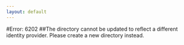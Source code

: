```yaml
---
layout: default
---
```


#Error: 6202
##The directory cannot be updated to reflect a different identity provider. Please create a new directory instead.
